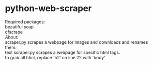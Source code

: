 # python-web-scraper
Required packages:<br />
beautiful soup<br />
cfscrape<br />
About:<br />
scraper.py scrapes a webpage for images and downloads and renames them.<br />
text scraper.py scrapes a webpage for specific html tags.<br />
to grab all html, replace 'h2' on line 22 with 'body'<br />



